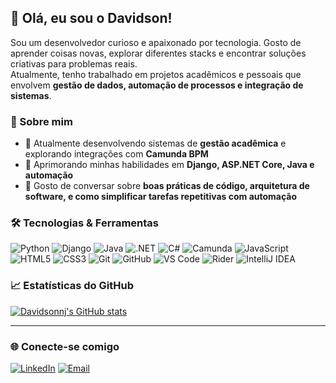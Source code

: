 ## 👋 Olá, eu sou o Davidson!

Sou um desenvolvedor curioso e apaixonado por tecnologia. Gosto de aprender coisas novas, explorar diferentes stacks e encontrar soluções criativas para problemas reais.  
Atualmente, tenho trabalhado em projetos acadêmicos e pessoais que envolvem **gestão de dados, automação de processos e integração de sistemas**.  

### 🚀 Sobre mim

- 🔭 Atualmente desenvolvendo sistemas de **gestão acadêmica** e explorando integrações com **Camunda BPM**  
- 🌱 Aprimorando minhas habilidades em **Django, ASP.NET Core, Java e automação**  
- 💬 Gosto de conversar sobre **boas práticas de código, arquitetura de software, e como simplificar tarefas repetitivas com automação**  

### 🛠️ Tecnologias & Ferramentas

![Python](https://img.shields.io/badge/-Python-3776AB?style=flat&logo=python&logoColor=white)
![Django](https://img.shields.io/badge/-Django-092E20?style=flat&logo=django)
![Java](https://img.shields.io/badge/-Java-007396?style=flat&logo=java&logoColor=white)
![.NET](https://img.shields.io/badge/-.NET-512BD4?style=flat&logo=dotnet&logoColor=white)
![C#](https://img.shields.io/badge/-C%23-239120?style=flat&logo=csharp&logoColor=white)
![Camunda](https://img.shields.io/badge/-Camunda-FF0000?style=flat&logo=apache&logoColor=white)
![JavaScript](https://img.shields.io/badge/-JavaScript-F7DF1E?style=flat&logo=javascript&logoColor=black)
![HTML5](https://img.shields.io/badge/-HTML5-E34F26?style=flat&logo=html5&logoColor=white)
![CSS3](https://img.shields.io/badge/-CSS3-1572B6?style=flat&logo=css3)
![Git](https://img.shields.io/badge/-Git-F05032?style=flat&logo=git&logoColor=white)
![GitHub](https://img.shields.io/badge/-GitHub-181717?style=flat&logo=github)
![VS Code](https://img.shields.io/badge/-VS%20Code-007ACC?style=flat&logo=visual-studio-code)
![Rider](https://img.shields.io/badge/-Rider-000000?style=flat&logo=jetbrains&logoColor=white)
![IntelliJ IDEA](https://img.shields.io/badge/-IntelliJ%20IDEA-000000?style=flat&logo=intellijidea)

### 📈 Estatísticas do GitHub

[![Davidsonnj's GitHub stats](https://github-readme-stats.vercel.app/api?username=Davidsonnj&show_icons=true&theme=tokyonight)](https://github.com/anuraghazra/github-readme-stats)

---

### 🌐 Conecte-se comigo

[![LinkedIn](https://img.shields.io/badge/-LinkedIn-0077B5?style=flat&logo=linkedin&logoColor=white)](https://www.linkedin.com/in/davidson-carvalho-dos-santos-aa1154235/) [![Email](https://img.shields.io/badge/-Email-EA4335?style=flat&logo=gmail&logoColor=white)](mailto:davidsoncs45@gmail.com)  
